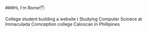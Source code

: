 ###Hi, I'm Rome!🖐

College student building a website 
I Studying Computer Scinece at Immaculada Comception college Caloocan in Phillipines


